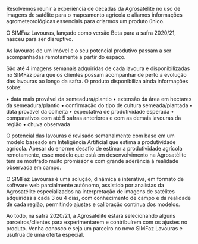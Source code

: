Resolvemos reunir a experiência de décadas da Agrosatélite no uso de imagens de satélite para o mapeamento agrícola e aliamos informações agrometeorológicas essenciais para criarmos um produto único.

O SIMFaz Lavouras, lançado como versão Beta para a safra 2020/21, nasceu para ser disruptivo. 

As lavouras de um imóvel e o seu potencial produtivo passam a ser acompanhadas remotamente a partir do espaço.

São até 4 imagens semanais adquiridas de cada lavoura e disponibilizadas no SIMFaz para que os clientes possam acompanhar de perto a evolução das lavouras ao longo da safra. O produto disponibiliza ainda informações sobre:

• data mais provável da semeadura/plantio
• extensão da área em hectares da semeadura/plantio
• confirmação do tipo de cultura semeada/plantada
• data provável da colheita
• expectativa de produtividade esperada
• comparativos com até 5 safras anteriores e com as demais lavouras da região
• chuva observada

O potencial das lavouras é revisado semanalmente com base em um modelo baseado em Inteligência Artificial que estima a produtividade agrícola. Apesar do enorme desafio de estimar a produtividade agrícola remotamente, esse modelo que está em desenvolvimento na Agrosatélite tem se mostrado muito promissor e com grande aderência à realidade observada em campo. 

O SIMFaz Lavouras é uma solução, dinâmica e interativa, em formato de software web parcialmente autônomo, assistido por analistas da Agrosatélite especializados na interpretação de imagens de satélites adquiridas a cada 3 ou 4 dias, com conhecimento de campo e da realidade de cada região, permitindo ajustes e calibração contínua dos modelos.  

Ao todo, na safra 2020/21, a Agrosatélite estará selecionando alguns parceiros/clientes para experimentarem e contribuírem com os ajustes no produto. Venha conosco e seja um parceiro no novo SIMFaz Lavouras e usufrua de uma oferta especial.
